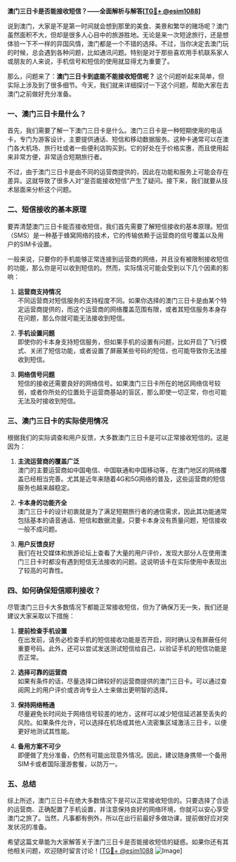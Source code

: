 **澳门三日卡是否能接收短信？——全面解析与解答[[TG💪+ @esim1088](https://t.me/s/esim1088)]**

说到澳门，大家是不是第一时间就会想到那里的美食、美景和繁华的赌场呢？澳门虽然面积不大，但却是很多人心目中的旅游胜地。无论是来一次短途旅行，还是想体验一下不一样的异国风情，澳门都是一个不错的选择。不过，当你决定去澳门玩的时候，总会遇到各种问题，比如通讯问题。特别是对于那些喜欢用手机联系家人或朋友的人来说，手机信号和短信的使用就显得尤为重要了。

那么，问题来了：**澳门三日卡到底能不能接收短信呢？** 这个问题听起来简单，但实际上涉及到了很多细节。今天，我们就来详细探讨一下这个问题，帮助大家在去澳门之前做好充分准备。

### 一、澳门三日卡是什么？

首先，我们需要了解一下澳门三日卡是什么。澳门三日卡是一种短期使用的电话卡，专门为游客设计，主要提供通话、短信和移动数据服务。这种卡通常可以在澳门各大机场、旅行社或者一些便利店购买到。它的好处在于价格实惠，而且使用起来非常方便，非常适合短期旅行者。

不过，由于澳门三日卡是由不同的运营商提供的，因此在功能和服务上可能会存在差异。这就导致了很多人对“是否能接收短信”产生了疑问。接下来，我们就要从技术层面来分析这个问题。

### 二、短信接收的基本原理

要弄清楚澳门三日卡能否接收短信，我们首先需要了解短信接收的基本原理。短信（SMS）是一种基于蜂窝网络的技术，它的传输依赖于运营商的信号覆盖以及用户的SIM卡设置。

一般来说，只要你的手机能够正常连接到运营商的网络，并且没有被限制接收短信的功能，那么你是可以收到短信的。然而，实际情况可能会受到以下几个因素的影响：

1. **运营商支持情况**  
   不同运营商对短信服务的支持程度不同。如果你选择的澳门三日卡是由某个特定运营商提供的，而这个运营商的网络覆盖范围有限，或者其短信服务本身存在问题，那么你就可能无法接收到短信。

2. **手机设置问题**  
   即使你的卡本身支持短信服务，但如果手机的设置有问题，比如开启了飞行模式、关闭了短信功能，或者设置了屏蔽某些号码的短信，也可能导致你无法接收到短信。

3. **网络信号问题**  
   短信的接收还需要良好的网络信号。如果澳门三日卡所在的地区网络信号较弱，或者你所处的位置处于运营商基站的盲区，那么即使一切正常，你也可能无法及时接收到短信。

### 三、澳门三日卡的实际使用情况

根据我们的实际调查和用户反馈，大多数澳门三日卡是可以正常接收短信的。这是因为：

1. **主流运营商的覆盖广泛**  
   澳门的主要运营商如中国电信、中国联通和中国移动等，在澳门地区的网络覆盖已经相当完善。尤其是近年来随着4G和5G网络的普及，这些运营商的短信服务也越来越稳定。

2. **卡本身的功能齐全**  
   澳门三日卡的设计初衷就是为了满足短期旅行者的通信需求，因此其功能通常包括基本的语音通话、短信和数据流量。只要卡本身没有质量问题，短信接收一般不成问题。

3. **用户反馈良好**  
   我们在社交媒体和旅游论坛上查看了大量的用户评价，发现大部分人在使用澳门三日卡时都没有遇到短信无法接收的问题。这说明该卡在实际使用中表现出了较高的可靠性。

### 四、如何确保短信顺利接收？

尽管澳门三日卡大多数情况下都能正常接收短信，但为了确保万无一失，我们还是建议大家采取以下措施：

1. **提前检查手机设置**  
   在出发前，请务必检查手机的短信接收功能是否开启，同时确认没有屏蔽任何重要号码。此外，还可以尝试发送测试短信给自己，以验证手机的短信功能是否正常。

2. **选择可靠的运营商**  
   如果有条件的话，尽量选择口碑较好的运营商提供的澳门三日卡。可以通过查阅网上的用户评价或咨询专业人士来做出更明智的选择。

3. **保持网络畅通**  
   尽量避免长时间处于网络信号较差的地方，这样可以减少短信延迟甚至丢失的风险。如果条件允许，可以选择在机场或其他人流密集区域激活三日卡，以便更好地测试其性能。

4. **备用方案不可少**  
   即便做了充分准备，仍然有可能出现意外情况。因此，建议随身携带一个备用SIM卡或者国际漫游套餐，以防万一。

### 五、总结

综上所述，澳门三日卡在绝大多数情况下是可以正常接收短信的。只要选择了合适的运营商、正确配置了手机设置，并注意保持良好的网络环境，你就可以安心享受澳门之旅了。当然，凡事都有例外，所以在出行前最好多做功课，提前做好应对突发状况的准备。

希望这篇文章能为大家解答关于澳门三日卡是否能接收短信的疑惑。如果你还有其他相关问题，欢迎随时留言讨论！[[TG💪+ @esim1088](https://t.me/s/esim1088) ![Image](https://i.postimg.cc/4NQfJmqS/Snipaste-2025-05-13-00-14-12.png)]